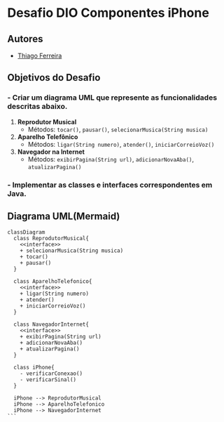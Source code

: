 # Desafio DIO Componentes iPhone

## Autores
- [Thiago Ferreira](https://github.com/thiagoferr212)

## Objetivos do Desafio

### - Criar um diagrama UML que represente as funcionalidades descritas abaixo.
1. **Reprodutor Musical**
   - Métodos: `tocar()`, `pausar()`, `selecionarMusica(String musica)`
2. **Aparelho Telefônico**
   - Métodos: `ligar(String numero)`, `atender()`, `iniciarCorreioVoz()`
3. **Navegador na Internet**
   - Métodos: `exibirPagina(String url)`, `adicionarNovaAba()`, `atualizarPagina()`

### - Implementar as classes e interfaces correspondentes em Java.

## Diagrama UML(Mermaid)
````mermaid
classDiagram
  class ReprodutorMusical{
    <<interface>>
    + selecionarMusica(String musica)
    + tocar()
    + pausar()
  }

  class AparelhoTelefonico{
    <<interface>>
    + ligar(String numero)
    + atender()
    + iniciarCorreioVoz()
  }

  class NavegadorInternet{
    <<interface>>
    + exibirPagina(String url)
    + adicionarNovaAba()
    + atualizarPagina()
  }

  class iPhone{
    - verificarConexao()
    - verificarSinal()
  }

  iPhone --> ReprodutorMusical
  iPhone --> AparelhoTelefonico
  iPhone --> NavegadorInternet
```